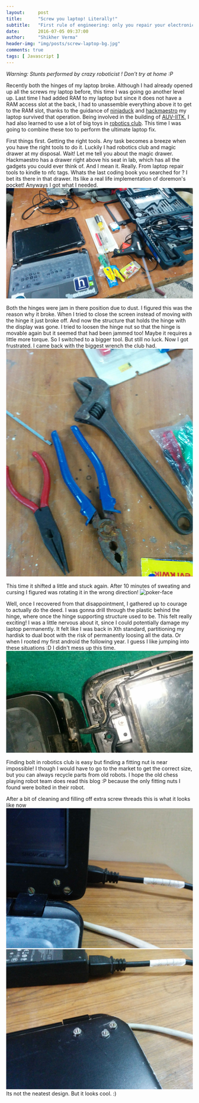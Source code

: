 ```yaml
---
layout:     post
title:      "Screw you laptop! Literally!"
subtitle:   "First rule of engineering: only you repair your electronics!"
date:       2016-07-05 09:37:00
author:     "Shikher Verma"
header-img: "img/posts/screw-laptop-bg.jpg"
comments: true
tags: [ Javascript ]
---
```

*Warning: Stunts performed by crazy roboticist ! Don't try at home :P*

Recently both the hinges of my laptop broke. Although I had already opened up all the screws my laptop before, this time I was going go another level up. Last time I had added RAM to my laptop but since it does not have a RAM access slot at the back, I had to unassemble everything above it to get to the RAM slot, thanks to the guidance of [ninjaduck](http://www.ninjaducks.in/) and [hackmaestro](https://hackmaster.in/blog/) my laptop survived that operation. Being involved in the building of [AUV-IITK](http://auviitk.com), I had also learned to use a lot of big toys in [robotics club](http://students.iitk.ac.in/roboclub/). This time I was going to combine these too to perform the ultimate laptop fix.  

First things first. Getting the right tools. Any task becomes a breeze when you have the right tools to do it. Luckily I had robotics club and magic drawer at my disposal.
Wait! Let me tell you about the magic drawer. Hackmaestro has a drawer right above his seat in lab, which has all the gadgets you could ever think of. And I mean it. Really. From laptop repair tools to kindle to nfc tags. Whats the last coding book you searched for ? I bet its there in that drawer. Its like a real life implementation of doremon's pocket!
Anyways I got what I needed. ![laptop-repair-tools](/img/posts/laptop-repair-tools.jpg)

Both the hinges were jam in there position due to dust. I figured this was the reason why it broke. When I tried to close the screen instead of moving with the hinge it just broke off. And now the structure that holds the hinge with the display was gone. I tried to loosen the hinge nut so that the hinge is movable again but it seemed that had been jammed too! Maybe it requires a little more torque. So I switched to a bigger tool. But still no luck. Now I got frustrated. I came back with the biggest wrench the club had. ![laptop-repair-tools](/img/posts/nut-crackers.jpg)

This time it shifted a little and stuck again. After 10 minutes of sweating and cursing I figured was rotating it in the wrong direction! ![poker-face](http://3.bp.blogspot.com/-P0jLdct71dQ/T_68DtdyVJI/AAAAAAAAA1E/KsLqdOZrb_A/s1600/Face+palm.jpg)

Well, once I recovered from that disappointment, I gathered up to courage to actually do the deed. I was gonna drill through the plastic behind the hinge, where once the hinge supporting structure used to be. This felt really exciting! I was a little nervous about it, since I could potentially damage my laptop permanently. It felt like I was back in Xth standard, partitioning my hardisk to dual boot with the risk of permanently loosing all the data. Or when I rooted my first android the following year. I guess I like jumping into these situations :D
I didn't mess up this time. ![drilled-laptop](/img/posts/drilled-laptop.jpg)

Finding bolt in robotics club is easy but finding a fitting nut is near impossible! I though I would have to go to the market to get the correct size, but you can always recycle parts from old robots. I hope the old chess playing robot team does read this blog :P because the only fitting nuts I found were bolted in their robot.

After a bit of cleaning and filling off extra screw threads this is what it looks like now ![laptop-finished-front](/img/posts/laptop-finished-front.jpg)
![laptop-finished-back](/img/posts/laptop-finished-back.jpg) Its not the neatest design. But it looks cool. :)
